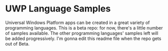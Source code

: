 # UWP Language Samples
Universal Windows Platform apps can be created in a great variety of programming languages.
This is a beta repo: for now, there's a little number of samples available. The other programming languages' samples left will be added progressively. I'm gonna edit this readme file when the repo gets out of Beta.
